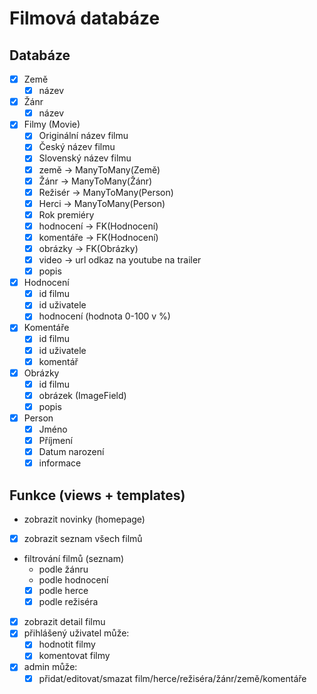 # Filmová databáze

## Databáze
- [x] Země
  - [x] název
- [x] Žánr
  - [x] název 
- [x] Filmy (Movie)
  - [x] Originální název filmu
  - [x] Český název filmu
  - [x] Slovenský název filmu
  - [x] země -> ManyToMany(Země)
  - [x] Žánr -> ManyToMany(Žánr)
  - [x] Režisér -> ManyToMany(Person)
  - [x] Herci -> ManyToMany(Person)
  - [x] Rok premiéry
  - [x] hodnocení -> FK(Hodnocení)
  - [x] komentáře -> FK(Hodnocení)
  - [x] obrázky -> FK(Obrázky)
  - [x] video -> url odkaz na youtube na trailer
  - [x] popis
- [x] Hodnocení
  - [x] id filmu
  - [x] id uživatele
  - [x] hodnocení (hodnota 0-100 v %)
- [x] Komentáře
  - [x] id filmu
  - [x] id uživatele
  - [x] komentář
- [x] Obrázky
  - [x] id filmu
  - [x] obrázek (ImageField)
  - [x] popis
- [x] Person
  - [x] Jméno
  - [x] Příjmení
  - [x] Datum narození
  - [x] informace

## Funkce (views + templates)
- zobrazit novinky (homepage)
- [x] zobrazit seznam všech filmů
- filtrování filmů (seznam) 
  - podle žánru
  - podle hodnocení
  - [x] podle herce
  - [x] podle režiséra
- [x] zobrazit detail filmu
- [x] přihlášený uživatel může:
  - [x] hodnotit filmy
  - [x] komentovat filmy
- [x] admin může:
  - [x] přidat/editovat/smazat film/herce/režiséra/žánr/země/komentáře